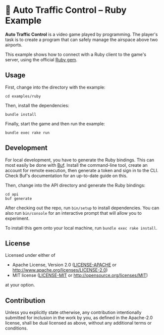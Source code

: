# 🛬 Auto Traffic Control – Ruby Example

**Auto Traffic Control** is a video game played by programming. The player's
task is to create a program that can safely manage the airspace above two
airports.

This example shows how to connect with a Ruby client to the game's server, using
the official [Ruby gem](https://rubygems.org/gems/).

## Usage

First, change into the directory with the example:

```shell
cd examples/ruby
```

Then, install the dependencies:

```shell
bundle install
```

Finally, start the game and then run the example:

```shell
bundle exec rake run
```

## Development

For local development, you have to generate the Ruby bindings. This can most
easily be done with [Buf](https://buf.build/). Install the command-line tool,
create an account for remote execution, then generate a token and sign in to the
CLI. Check Buf's documentation for an up-to-date guide on this.

Then, change into the API directory and generate the Ruby bindings:

```shell
cd api
buf generate
```

After checking out the repo, run `bin/setup` to install dependencies. You can
also run `bin/console` for an interactive prompt that will allow you to
experiment.

To install this gem onto your local machine, run `bundle exec rake install`.

## License

Licensed under either of

- Apache License, Version 2.0 ([LICENSE-APACHE](LICENSE-APACHE) or <http://www.apache.org/licenses/LICENSE-2.0>)
- MIT license ([LICENSE-MIT](LICENSE-MIT) or <http://opensource.org/licenses/MIT>)

at your option.

## Contribution

Unless you explicitly state otherwise, any contribution intentionally submitted
for inclusion in the work by you, as defined in the Apache-2.0 license, shall be
dual licensed as above, without any additional terms or conditions.
